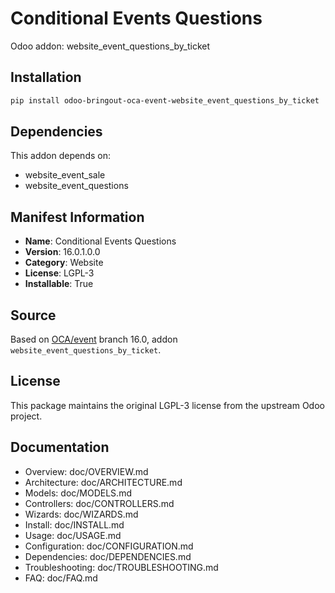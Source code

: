 # Conditional Events Questions

Odoo addon: website_event_questions_by_ticket

## Installation

```bash
pip install odoo-bringout-oca-event-website_event_questions_by_ticket
```

## Dependencies

This addon depends on:
- website_event_sale
- website_event_questions

## Manifest Information

- **Name**: Conditional Events Questions
- **Version**: 16.0.1.0.0
- **Category**: Website
- **License**: LGPL-3
- **Installable**: True

## Source

Based on [OCA/event](https://github.com/OCA/event) branch 16.0, addon `website_event_questions_by_ticket`.

## License

This package maintains the original LGPL-3 license from the upstream Odoo project.

## Documentation

- Overview: doc/OVERVIEW.md
- Architecture: doc/ARCHITECTURE.md
- Models: doc/MODELS.md
- Controllers: doc/CONTROLLERS.md
- Wizards: doc/WIZARDS.md
- Install: doc/INSTALL.md
- Usage: doc/USAGE.md
- Configuration: doc/CONFIGURATION.md
- Dependencies: doc/DEPENDENCIES.md
- Troubleshooting: doc/TROUBLESHOOTING.md
- FAQ: doc/FAQ.md
